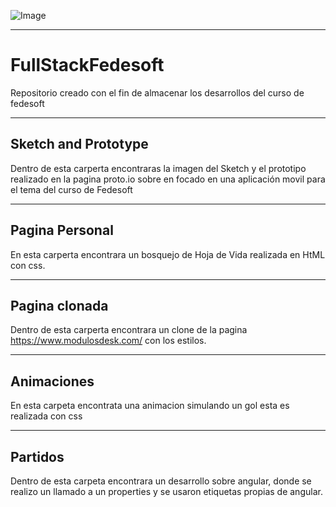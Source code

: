 ![Image](http://www.intersoftware.org.co/sites/default/files/interna_fedesoft.jpg)

---

# FullStackFedesoft
Repositorio creado con el fin de almacenar los desarrollos del curso de fedesoft

---
## Sketch and Prototype
Dentro de esta carperta encontraras la imagen del Sketch y el prototipo realizado en la pagina proto.io sobre en focado en una aplicación movil para el tema del curso de Fedesoft

---
## Pagina Personal
En esta carperta encontrara un bosquejo de Hoja de Vida realizada en HtML con css.

---
## Pagina clonada
Dentro de esta carperta encontrara un clone de la pagina https://www.modulosdesk.com/ con los estilos.

---
## Animaciones
En esta carpeta encontrata una animacion simulando un gol esta es realizada con css

---
## Partidos
Dentro de esta carpeta encontrara un desarrollo sobre angular, donde se realizo un llamado a un properties y se usaron etiquetas propias de angular.
